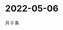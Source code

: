 # 2022-05-06

共 0 条

<!-- BEGIN WEIBO -->
<!-- 最后更新时间 Fri May 06 2022 22:20:38 GMT+0800 (China Standard Time) -->

<!-- END WEIBO -->
